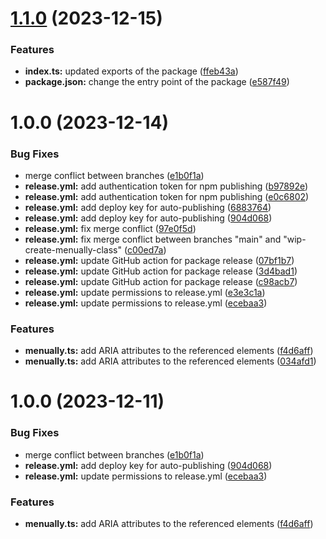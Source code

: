 # [1.1.0](https://github.com/Menuable/MenuAlly/compare/v1.0.0...v1.1.0) (2023-12-15)


### Features

* **index.ts:** updated exports of the package ([ffeb43a](https://github.com/Menuable/MenuAlly/commit/ffeb43a829be7b35919f704505475e67cacff5d7))
* **package.json:** change the entry point of the package ([e587f49](https://github.com/Menuable/MenuAlly/commit/e587f4978e8a76b72a08568aa9349e47ebc1cf25))

# 1.0.0 (2023-12-14)


### Bug Fixes

* merge conflict between branches ([e1b0f1a](https://github.com/Menuable/MenuAlly/commit/e1b0f1a0cb16437ad9ac979e6a6421c2d05f1924))
* **release.yml:** add authentication token for npm publishing ([b97892e](https://github.com/Menuable/MenuAlly/commit/b97892e613eeb285f2c15f71f98a319148098057))
* **release.yml:** add authentication token for npm publishing ([e0c6802](https://github.com/Menuable/MenuAlly/commit/e0c68027a1c0c7383a0d359b1e93e551710cbf28))
* **release.yml:** add deploy key for auto-publishing ([6883764](https://github.com/Menuable/MenuAlly/commit/68837646bffac7a95f36a7582da45e291f1a72f3))
* **release.yml:** add deploy key for auto-publishing ([904d068](https://github.com/Menuable/MenuAlly/commit/904d0689ff5257166c19f7912aede95c6358369b))
* **release.yml:** fix merge conflict ([97e0f5d](https://github.com/Menuable/MenuAlly/commit/97e0f5d78682fe52a8915aa271174c5f04ede4c3))
* **release.yml:** fix merge conflict between branches "main" and "wip-create-menually-class" ([c00ed7a](https://github.com/Menuable/MenuAlly/commit/c00ed7a51296cd7a1992e34a74a8a787daf5e317))
* **release.yml:** update GitHub action for package release ([07bf1b7](https://github.com/Menuable/MenuAlly/commit/07bf1b7db68a8e41dc782c599969070a7677d00f))
* **release.yml:** update GitHub action for package release ([3d4bad1](https://github.com/Menuable/MenuAlly/commit/3d4bad18a78971549643195070124020d66063a0))
* **release.yml:** update GitHub action for package release ([c98acb7](https://github.com/Menuable/MenuAlly/commit/c98acb705e0a6a0130672deea89c94eade966e15))
* **release.yml:** update permissions to release.yml ([e3e3c1a](https://github.com/Menuable/MenuAlly/commit/e3e3c1a55b3e2804d3bafba92a652c09aaf1d020))
* **release.yml:** update permissions to release.yml ([ecebaa3](https://github.com/Menuable/MenuAlly/commit/ecebaa30436721df6ebbdaa60f441f372884bd47))


### Features

* **menually.ts:** add ARIA attributes to the referenced elements ([f4d6aff](https://github.com/Menuable/MenuAlly/commit/f4d6aff584198cf8711f159a9df28dd330208733))
* **menually.ts:** add ARIA attributes to the referenced elements ([034afd1](https://github.com/Menuable/MenuAlly/commit/034afd1d47d74ce0895b985786448986c21c236e))

# 1.0.0 (2023-12-11)


### Bug Fixes

* merge conflict between branches ([e1b0f1a](https://github.com/MenuAble/MenuAble/commit/e1b0f1a0cb16437ad9ac979e6a6421c2d05f1924))
* **release.yml:** add deploy key for auto-publishing ([904d068](https://github.com/MenuAble/MenuAble/commit/904d0689ff5257166c19f7912aede95c6358369b))
* **release.yml:** update permissions to release.yml ([ecebaa3](https://github.com/MenuAble/MenuAble/commit/ecebaa30436721df6ebbdaa60f441f372884bd47))


### Features

* **menually.ts:** add ARIA attributes to the referenced elements ([f4d6aff](https://github.com/MenuAble/MenuAble/commit/f4d6aff584198cf8711f159a9df28dd330208733))
